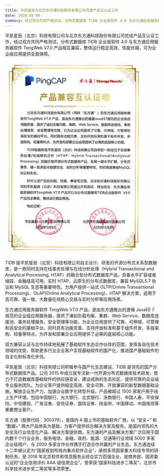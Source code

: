 ```yaml
---
title: 平凯星辰与北京东方通科技股份有限公司完成产品互认证工作
date: 2020-05-08
summary: 经过双方共同严格测试，分布式数据库 TiDB 企业版软件 4.0 与东方通应用服务器软件 TongWeb V7.0 产品相互兼容，整体运行稳定高效、性能优越，可为企业级应用提供全面保障。
---
```


平凯星辰（北京）科技有限公司与北京东方通科技股份有限公司完成产品互认证工作，经过双方共同严格测试，分布式数据库 TiDB 企业版软件 4.0 与东方通应用服务器软件 TongWeb V7.0 产品相互兼容，整体运行稳定高效、性能优越，可为企业级应用提供全面保障。 

![1](media/product-certification-tong-tech/1.png) 

TiDB 是平凯星辰（北京）科技有限公司自主设计、研发的开源分布式关系型数据库，是一款同时支持在线事务处理与在线分析处理（Hybrid Transactional and Analytical Processing, HTAP）的融合型分布式数据库产品，具备水平扩容或者缩容、金融级高可用、实时 HTAP、云原生的分布式数据库，兼容 MySQL5.7 协议和 MySQL 生态等重要特性。为用户提供一站式 OLTP(Online Transactional Processing)、OLAP(Online Analytical Processing)、HTAP 解决方案，适用于高可靠、强一致、大数量在线核心交易与实时分析等应用场景。

东方通应用服务器软件 TongWeb V7.0 产品，是由东方通推出的遵循 JavaEE 7 规范的企业级应用服务器，提供了诸如负载均衡、集群、Web Service、数据库连接池、事务处理服务、安全管理等功能，为企业应用提供了可靠、可伸缩、可管理和高安全的基础平台。同时具有功能完善、支持开放标准和基于组件开发、多层架构、轻量等特点，为开发和部署企业应用提供了必需的底层核心功能。

双方兼容认证与合作持续地拓展了基础软件生态合作伙伴的范围，发挥各自在技术领域的优势，帮助更多行业企业客户实现基础软件的国产化，推进国产基础软件的自主化和标准化步伐。

平凯星辰（北京）科技有限公司积极参与国产化生态建设、TiDB 是领先的国产分布式数据库产品。公司 2015 年成立就专注新一代开源分布式数据库技术研发，致力于打造数据库基础软件的供应链安全，建设成熟的生态社区、提供可靠的企业级专业服务团队。为企业客户提供稳定高效、安全可靠、开放兼容的新型数据基础设施，解放企业生产力、加速企业数字化转型升级。产品被超过 1500 家客户用于线上生产环境，包括中国银行、光大银行、北京银行、浙商银行、中国人寿、平安保险、中信建投、广发证券、安信证券、国信证券、陆金所、中国移动、中国电信等重要商业客户。

东方通（股票代码：300379），是国内 A 股上市的基础软件厂商，以 “安全+” 和 “数据+” 两大产品体系为基础，为客户提供综合解决方案及服务，是国内领先的大安全及行业信息化产品、解决方案提供商。东方通的产品及解决方案广泛应用于国内数千个行业业务，服务电信、金融、政府、能源、交通等行业领域 5000 多家企业级用户，与 2000 多家合作伙伴携手打造合作共赢的产业生态。东方通连续十二年被认定为“国家规划布局内重点软件企业”，承担多项国家重大科技专项的研制任务，是 2018 年北京软件和信息服务业综合实力百强企业，是商务部、国资委认证的“企业信用评价 AAA 级信用企业”，曾荣获“国家科技进步二等奖”、北京市科学技术进步奖二等奖等多项荣誉。

